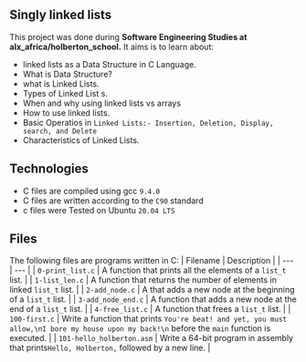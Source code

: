 Singly linked lists
  ----------------
This project was done during **Software Engineering Studies at alx_africa/holberton_school.** It aims is to learn about:
 - linked lists as a Data Structure in C Language.
- What is Data Structure?                    
 - what is Linked Lists.
 - Types of Linked List
s.                      
- When and why using linked lists vs arrays
 - How to use linked lists.                  
 - Basic Operatios in `Linked Lists:- Insertion, Deletion, Display, search, and Delete`
 - Characteristics of Linked Lists.

Technologies
  -----------------
 - C files are compiled using gcc `9.4.0`
 - C files are written according to the `C90` standard
 - c files were Tested on Ubuntu `20.04 LTS`

Files
  -------------
The following files are programs written in C:
| Filename | Description |
| --- | --- |
| `0-print_list.c` | A function that prints all the elements of a `list_t` list. |
| `1-list_len.c` | A function that returns the number of elements in linked `list_t` list. |
| `2-add_node.c` | A that adds a new node at the beginning of a `list_t` list. |
| `3-add_node_end.c` | A function that adds a new node at the end of a `list_t` list. |
| `4-free_list.c` | A function that frees a `list_t` list. |
| `100-first.c` | Write a function that prints `You're beat! and yet, you must allow,\nI bore my house upon my back!\n` before the `main` function is executed. |
| `101-hello_holberton.asm` |
Write a 64-bit program in assembly that prints`Hello, Holberton,` followed by a new line. |
